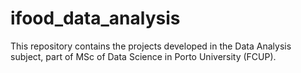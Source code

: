 # ifood_data_analysis
This  repository contains the projects developed in the Data Analysis subject, part of MSc of Data Science in Porto University (FCUP).
